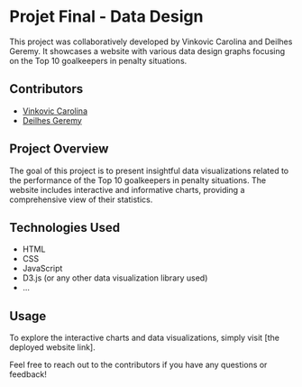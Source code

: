 # Projet Final - Data Design

This project was collaboratively developed by Vinkovic Carolina and Deilhes Geremy. It showcases a website with various data design graphs focusing on the Top 10 goalkeepers in penalty situations.

## Contributors

- [Vinkovic Carolina](https://github.com/caro553)
- [Deilhes Geremy](link-to-deilhes-geremy-profile)

## Project Overview

The goal of this project is to present insightful data visualizations related to the performance of the Top 10 goalkeepers in penalty situations. The website includes interactive and informative charts, providing a comprehensive view of their statistics.

## Technologies Used

- HTML
- CSS
- JavaScript
- D3.js (or any other data visualization library used)
- ...

## Usage

To explore the interactive charts and data visualizations, simply visit [the deployed website link].

Feel free to reach out to the contributors if you have any questions or feedback!

